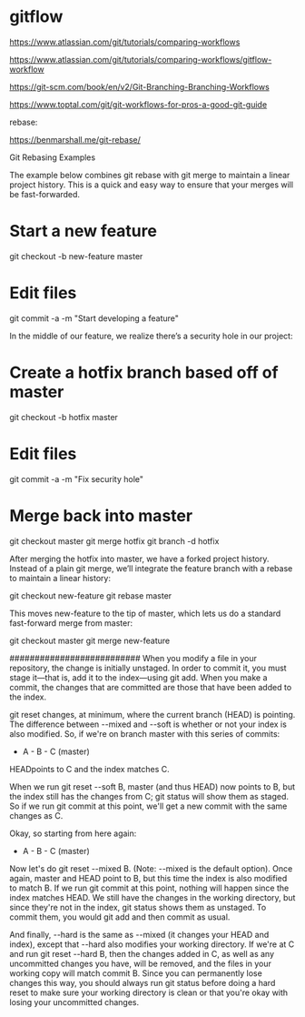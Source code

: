 # gitflow

https://www.atlassian.com/git/tutorials/comparing-workflows

https://www.atlassian.com/git/tutorials/comparing-workflows/gitflow-workflow

https://git-scm.com/book/en/v2/Git-Branching-Branching-Workflows



https://www.toptal.com/git/git-workflows-for-pros-a-good-git-guide


rebase:

https://benmarshall.me/git-rebase/

Git Rebasing Examples

The example below combines git rebase with git merge to maintain a linear project history. This is a quick and easy way to ensure that your merges will be fast-forwarded.

# Start a new feature
git checkout -b new-feature master
# Edit files
git commit -a -m "Start developing a feature"

In the middle of our feature, we realize there’s a security hole in our project:

	
# Create a hotfix branch based off of master
git checkout -b hotfix master
# Edit files
git commit -a -m "Fix security hole"
# Merge back into master
git checkout master
git merge hotfix
git branch -d hotfix

After merging the hotfix into master, we have a forked project history. Instead of a plain git merge, we’ll integrate the feature branch with a rebase to maintain a linear history:

git checkout new-feature
git rebase master

This moves new-feature to the tip of master, which lets us do a standard fast-forward merge from master:

git checkout master
git merge new-feature



##########################
When you modify a file in your repository, the change is initially unstaged. In order to commit it, you must stage it—that is, add it to the index—using git add. When you make a commit, the changes that are committed are those that have been added to the index.

git reset changes, at minimum, where the current branch (HEAD) is pointing. The difference between --mixed and --soft is whether or not your index is also modified. So, if we're on branch master with this series of commits:

- A - B - C (master)

HEADpoints to C and the index matches C.

When we run git reset --soft B, master (and thus HEAD) now points to B, but the index still has the changes from C; git status will show them as staged. So if we run git commit at this point, we'll get a new commit with the same changes as C.

Okay, so starting from here again:

- A - B - C (master)

Now let's do git reset --mixed B. (Note: --mixed is the default option). Once again, master and HEAD point to B, but this time the index is also modified to match B. If we run git commit at this point, nothing will happen since the index matches HEAD. We still have the changes in the working directory, but since they're not in the index, git status shows them as unstaged. To commit them, you would git add and then commit as usual.

And finally, --hard is the same as --mixed (it changes your HEAD and index), except that --hard also modifies your working directory. If we're at C and run git reset --hard B, then the changes added in C, as well as any uncommitted changes you have, will be removed, and the files in your working copy will match commit B. Since you can permanently lose changes this way, you should always run git status before doing a hard reset to make sure your working directory is clean or that you're okay with losing your uncommitted changes.

 
